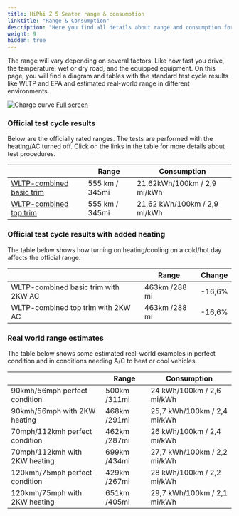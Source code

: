```yaml
---
title: HiPhi Z 5 Seater range & consumption
linktitle: "Range & Consumption"
description: "Here you find all details about range and consumption for HiPhi Z 5 Seater."
weight: 9
hidden: true
---
```

<!-- markdownlint-disable MD033 -->
<object type="image/svg+xml" data="../modelnavigation.svg"></object>

The range will vary depending on several factors. Like how fast you drive, the temperature, wet or dry road, and the equipped equipment. On this page, you will find a diagram and tables with the standard test cycle results like WLTP and EPA and estimated real-world range in different environments. 

![Charge curve](../range.svg  "Range information")
[Full screen](../range.svg)

### Official test cycle results

Below are the officially rated ranges. The tests are performed with the heating/AC turned off. Click on the links in the table for more details about test procedures. 

| | Range  | Consumption  |
|----|-----|------|
| [WLTP-combined basic trim](../../../../../guides/understandingrange/wltp/) | 555 km / 345mi |21,62kWh/100km / 2,9 mi/kWh | 
| [WLTP-combined top trim](../../../../../guides/understandingrange/wltp/) | 555 km / 345mi | 21,62 kWh/100km / 2,9 mi/kWh | 

### Official test cycle results with added heating

The table below shows how turning on heating/cooling on a cold/hot day affects the official range. 

| | Range  | Change  |
|----|-----|------|
| WLTP-combined basic trim with 2KW AC | 463km /288 mi | -16,6%|
| WLTP-combined top trim with 2KW AC | 463km /288 mi | -16,6%|

### Real world range estimates

The table below shows some estimated real-world examples in perfect condition and in conditions needing A/C to heat or cool vehicles. 

| | Range  | Consumption  |
|----|-----|------|
| 90kmh/56mph perfect condition | 500km /311mi| 24 kWh/100km / 2,6 mi/kWh |
| 90kmh/56mph with 2KW heating | 468km /291mi| 25,7 kWh/100km / 2,4 mi/kWh |
| 70mph/112kmh perfect condition | 462km /287mi| 26 kWh/100km / 2,4 mi/kWh|
| 70mph/112kmh with 2KW heating | 699km /434mi| 27,7 kWh/100km / 2,2 mi/kWh  |
| 120kmh/75mph perfect condition | 429km /267mi| 28 kWh/100km / 2,2 mi/kWh |
| 120kmh/75mph with 2KW heating | 651km /405mi| 29,7 kWh/100km / 2,1 mi/kWh |
